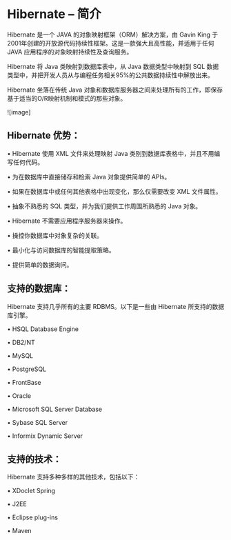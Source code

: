 # Hibernate – 简介

Hibernate 是一个 JAVA 的对象映射框架（ORM）解决方案，由 Gavin King 于2001年创建的开放源代码持续性框架。这是一款强大且高性能，并适用于任何 JAVA 应用程序的对象映射持续性及查询服务。

Hibernate 将 Java 类映射到数据库表中，从 Java 数据类型中映射到 SQL 数据类型中，并把开发人员从与编程任务相关95%的公共数据持续性中解放出来。

Hibernate 坐落在传统 Java 对象和数据库服务器之间来处理所有的工作，即保存基于适当的O/R映射机制和模式的那些对象。

![image]

## Hibernate 优势：

•	Hibernate 使用 XML 文件来处理映射 Java 类别到数据库表格中，并且不用编写任何代码。

•	为在数据库中直接储存和检索 Java 对象提供简单的 APIs。

•	如果在数据库中或任何其他表格中出现变化，那么仅需要改变 XML 文件属性。

•	抽象不熟悉的 SQL 类型，并为我们提供工作周围所熟悉的 Java 对象。

•	Hibernate 不需要应用程序服务器来操作。

•	操控你数据库中对象复杂的关联。

•	最小化与访问数据库的智能提取策略。

•	提供简单的数据询问。

## 支持的数据库：

Hibernate 支持几乎所有的主要 RDBMS。以下是一些由 Hibernate 所支持的数据库引擎。

•	HSQL Database Engine

•	DB2/NT

•	MySQL

•	PostgreSQL

•	FrontBase

•	Oracle

•	Microsoft SQL Server Database

•	Sybase SQL Server

•	Informix Dynamic Server

## 支持的技术：

Hibernate 支持多种多样的其他技术，包括以下：

•	XDoclet Spring

•	J2EE

•	Eclipse plug-ins

•	Maven

